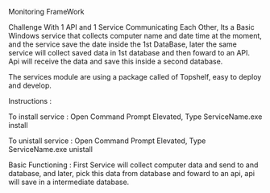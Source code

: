 Monitoring FrameWork

Challenge With 1 API and 1 Service Communicating Each Other, Its a Basic Windows service that collects computer name and date time at the moment, and the service save the date inside the 1st DataBase, later the same service will collect saved data in 1st database and then foward to an API.
Api will receive the data and save this inside a second database.

The services module are using a package called of Topshelf, easy to deploy and develop.

Instructions :

To install service : Open Command Prompt Elevated, Type ServiceName.exe install

To unistall service : Open Command Prompt Elevated, Type ServiceName.exe unistall

Basic Functioning : First Service will collect computer data and send to and database, and later, pick this data from database and foward to an api, api will save in a intermediate database.

